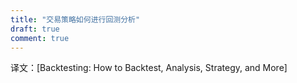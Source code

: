 ```yaml
---
title: "交易策略如何进行回测分析"
draft: true
comment: true
---
```


译文：[Backtesting: How to Backtest, Analysis, Strategy, and More]

